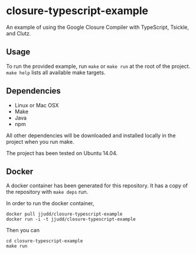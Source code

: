 # closure-typescript-example
An example of using the Google Closure Compiler with TypeScript, Tsickle, and Clutz.

## Usage
To run the provided example, run `make` or `make run` at the root of the project. `make help` lists all available make targets.

## Dependencies
* Linux or Mac OSX
* Make
* Java
* npm

All other dependencies will be downloaded and installed locally in the project when you run make.

The project has been tested on Ubuntu 14.04.

## Docker
A docker container has been generated for this repository. It has a copy of the repository with `make deps` run.

In order to run the docker container,
```
docker pull jjudd/closure-typescript-example
docker run -i -t jjudd/closure-typescript-example
```

Then you can

```
cd closure-typescript-example
make run
````
